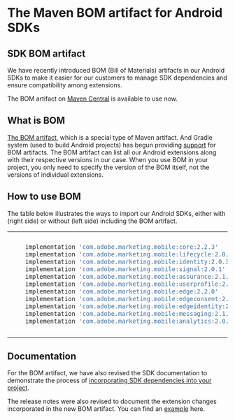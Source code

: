# The Maven BOM artifact for Android SDKs

## SDK BOM artifact

We have recently introduced BOM (Bill of Materials) artifacts in our Android SDKs to make it easier for our customers to manage SDK dependencies and ensure compatibility among extensions.

The BOM artifact on [Maven Central](https://central.sonatype.com/artifact/com.adobe.marketing.mobile/sdk-bom/) is available to use now.

## What is BOM

[The BOM artifact](https://maven.apache.org/guides/introduction/introduction-to-dependency-mechanism.html#bill-of-materials-bom-poms), which is a special type of Maven artifact. And Gradle system (used to build Android projects) has begun providing [support](https://docs.gradle.org/current/userguide/platforms.html#sub:bom_import) for BOM artifacts. The BOM artifact can list all our Android extensions along with their respective versions in our case. When you use BOM in your project, you only need to specify the version of the BOM itself, not the versions of individual extensions.

## How to use BOM

The table below illustrates the ways to import our Android SDKs, either with (right side) or without (left side) including the BOM artifact.

<table>
<td>

```groovy
    implementation 'com.adobe.marketing.mobile:core:2.2.3'
    implementation 'com.adobe.marketing.mobile:lifecycle:2.0.3'
    implementation 'com.adobe.marketing.mobile:identity:2.0.3'
    implementation 'com.adobe.marketing.mobile:signal:2.0.1'
    implementation 'com.adobe.marketing.mobile:assurance:2.1.1'
    implementation 'com.adobe.marketing.mobile:userprofile:2.0.0'
    implementation 'com.adobe.marketing.mobile:edge:2.2.0'
    implementation 'com.adobe.marketing.mobile:edgeconsent:2.0.0'
    implementation 'com.adobe.marketing.mobile:edgeidentity:2.0.0'
    implementation 'com.adobe.marketing.mobile:messaging:2.1.4'
    implementation 'com.adobe.marketing.mobile:analytics:2.0.2'
```

</td>
<td>
    =>
</td>
<td>

```groovy
    implementation platform('com.adobe.marketing.mobile:sdk-bom:2.0.1')
    implementation 'com.adobe.marketing.mobile:core'
    implementation 'com.adobe.marketing.mobile:lifecycle'
    implementation 'com.adobe.marketing.mobile:identity'
    implementation 'com.adobe.marketing.mobile:signal'
    implementation 'com.adobe.marketing.mobile:assurance'
    implementation 'com.adobe.marketing.mobile:userprofile'
    implementation 'com.adobe.marketing.mobile:edge'
    implementation 'com.adobe.marketing.mobile:edgeconsent'
    implementation 'com.adobe.marketing.mobile:edgeidentity'
    implementation 'com.adobe.marketing.mobile:messaging'
    implementation 'com.adobe.marketing.mobile:analytics'
```
</td>
</tr>

</table>

## Documentation

For the BOM artifact, we have also revised the SDK documentation to demonstrate the process of [incorporating SDK dependencies into your project](https://developer.adobe.com/client-sdks/documentation/getting-started/get-the-sdk/#1-add-dependencies-to-your-project).

The release notes were also revised to document the extension changes incorporated in the new BOM artifact. You can find an [example](https://developer.adobe.com/client-sdks/documentation/release-notes/#android-bom-201) here.
